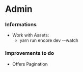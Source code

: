 Admin
=====

### Informations
- Work with Assets:
    - yarn run encore dev --watch

### Improvements to do
- Offers Pagination
